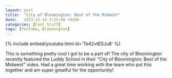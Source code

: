 ```yaml
---
layout: post
title:  "City of Bloomington: Best of the Midwest"
date:   2023-12-14 3:15:00 +0200
categories: [Cool Stuff]
tags: [YouTube, Bloomington]
---
```


{% include embed/youtube.html id='Te42vtESJu8' %}

This is something pretty cool I got to be a part of! The city of Bloomington recently featured the Luddy School in their "City of Bloomington: Best of the Midwest" video. Had a great time working with the team who put this together and am super greatful for the opportunity!
